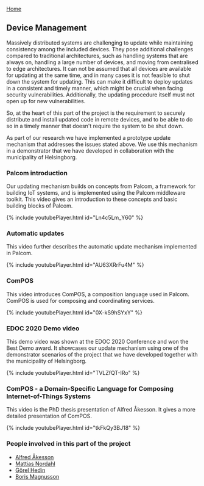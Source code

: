 [Home](./index.html)

## Device Management

Massively distributed systems are challenging to update while maintaining consistency among the included devices. They pose additional challenges compared to traditional architectures, such as handling systems that are always on, handling a large number of devices, and moving from centralised to edge architectures. It can not be assumed that all devices are available for updating at the same time, and in many cases it is not feasible to shut down the system for updating. This can make it difficult to deploy updates in a consistent and timely manner, which might be crucial when facing security vulnerabilities. Additionally, the updating procedure itself must not open up for new vulnerabilities.

So, at the heart of this part of the project is the requirement to securely distribute and install updated code in remote devices, and to be able to do so in a timely manner that doesn't require the system to be shut down.

As part of our research we have implemented a prototype update mechanism that addresses the issues stated above. We use this mechanism in a demonstrator that we have developed in collaboration with the municipality of Helsingborg.

### Palcom introduction
Our updating mechanism builds on concepts from Palcom, a framework for building IoT systems, and is implemented using the Palcom middleware toolkit. This video gives an introduction to these concepts and basic building blocks of Palcom.

<!-- Palcom Introduction -->
{% include youtubePlayer.html id="Ln4c5Lm_Y60" %}

### Automatic updates
This video further describes the automatic update mechanism implemented in Palcom.

<!-- Automatic Updates -->
{% include youtubePlayer.html id="AU63XRrFu4M" %}


### ComPOS
This video introduces ComPOS, a composition language used in Palcom. ComPOS is used for composing and coordinating services.

<!-- ComPOS Introduction -->
{% include youtubePlayer.html id="0X-kS9hSYxY" %}

### EDOC 2020 Demo video
This demo video was shown at the EDOC 2020 Conference and won the Best Demo award. It showcases our update mechanism using one of the demonstrator scenarios of the project that we have developed together with the municipality of Helsingborg.

<!-- EDOC 2020 Demo video -->
{% include youtubePlayer.html id="TVLZfQT-IRo" %}


### ComPOS - a Domain-Specific Language for Composing Internet-of-Things Systems
This video is the PhD thesis presentation of Alfred Åkesson. It gives a more detailed presentation of ComPOS.

<!-- ComPOS Thesis (30 min) -->
{% include youtubePlayer.html id="tkFkQy3BJ18" %}

### People involved in this part of the project

* [Alfred Åkesson](https://portal.research.lu.se/sv/persons/alfred-åkesson)
* [Mattias Nordahl](https://portal.research.lu.se/sv/persons/mattias-nordahl)
* [Görel Hedin](https://portal.research.lu.se/sv/persons/görel-hedin)
* [Boris Magnusson](https://portal.research.lu.se/sv/persons/boris-magnusson)

